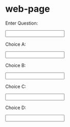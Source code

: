 # web-page

Enter Question:
<form>
<input type="text">
</form> 




Choice A:
<form>
<input type="text">
</form> 




Choice B:
<form>
<input type="text">
</form> 




Choice C:
<form>
<input type="text">
</form> 




Choice D:
<form>
<input type="text">
</form> 
